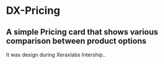 # DX-Pricing
## A simple Pricing card that shows various comparison between product options
It was design during Xeraxlabs Intership..
